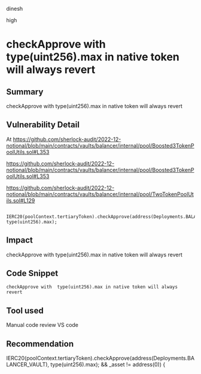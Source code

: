 dinesh

high

# checkApprove with  type(uint256).max in native token will always revert

## Summary
checkApprove with  type(uint256).max in native token will always revert

## Vulnerability Detail
At https://github.com/sherlock-audit/2022-12-notional/blob/main/contracts/vaults/balancer/internal/pool/Boosted3TokenPoolUtils.sol#L353

https://github.com/sherlock-audit/2022-12-notional/blob/main/contracts/vaults/balancer/internal/pool/Boosted3TokenPoolUtils.sol#L353

https://github.com/sherlock-audit/2022-12-notional/blob/main/contracts/vaults/balancer/internal/pool/TwoTokenPoolUtils.sol#L129


        IERC20(poolContext.tertiaryToken).checkApprove(address(Deployments.BALANCER_VAULT), type(uint256).max);

## Impact
checkApprove with  type(uint256).max in native token will always revert

## Code Snippet
```
checkApprove with  type(uint256).max in native token will always revert
```
## Tool used
Manual code review VS code

## Recommendation
  IERC20(poolContext.tertiaryToken).checkApprove(address(Deployments.BALANCER_VAULT), type(uint256).max); && _asset != address(0)) {